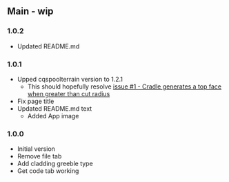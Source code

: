 ## Main - wip

### 1.0.2
* Updated README.md

### 1.0.1
* Upped cqspoolterrain version to 1.2.1
  * This should hopefully resolve [issue #1 - Cradle generates a top face when greater than cut radius](https://github.com/medicationforall/spoolpowerapp/issues/1) 
* Fix page title
* Updated README.md text
  * Added App image

### 1.0.0

* Initial version
* Remove file tab
* Add cladding greeble type
* Get code tab working